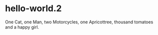 # hello-world.2
One Cat, one Man, two Motorcycles, one Apricottree, thousand tomatoes and a happy girl.
